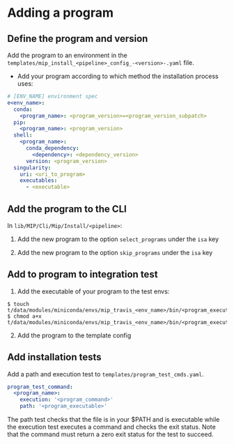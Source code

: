 # Adding a program

## Define the program and version
Add the program to an environment in the `templates/mip_install_<pipeline>_config_-<version>-.yaml` file.


- Add your program according to which method the installation process uses:

```Yaml
# [ENV_NAME] environment spec
e<env_name>:
  conda:
    <program_name>: <program_version>=<program_version_subpatch>
  pip:
    <program_name>: <program_version>
  shell:
    <program_name>:
      conda_dependency:
        <dependency>: <dependency_version>
      version: <program_version>
  singularity:
    uri: <uri_to_program>
    executables:
      - <executable>
```

## Add the program to the CLI
In `lib/MIP/Cli/Mip/Install/<pipeline>`:

1. Add the new program to the option `select_programs` under the `isa` key

2. Add the new program to the option `skip_programs` under the `isa` key

## Add to program to integration test

  1. Add the executable of your program to the test envs:

```
$ touch t/data/modules/miniconda/envs/mip_travis_<env_name>/bin/<program_executable>
$ chmod a+x t/data/modules/miniconda/envs/mip_travis_<env_name>/bin/<program_executable>
```
2. Add the program to the template config

## Add installation tests
Add a path and execution test to `templates/program_test_cmds.yaml`.
```Yaml
program_test_command:
  <program_name>:
    execution: '<program_command>'
    path: '<program_executable>'
```
The path test checks that the file is in your $PATH and is executable while the execution test executes a command and checks the exit status. Note that the command must return a zero exit status for the test to succeed.
